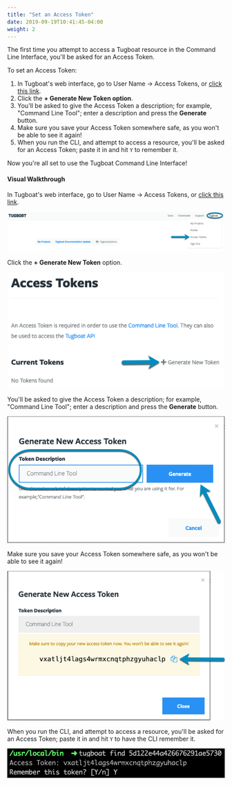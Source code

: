 ```yaml
---
title: "Set an Access Token"
date: 2019-09-19T10:41:45-04:00
weight: 2
---
```


The first time you attempt to access a Tugboat resource in the Command Line
Interface, you'll be asked for an Access Token.

To set an Access Token:

1. In Tugboat's web interface, go to User Name -> Access Tokens, or
   [click this link](https://dashboard.tugboat.qa/access-tokens).
2. Click the **+ Generate New Token option**.
3. You'll be asked to give the Access Token a description; for example, "Command
   Line Tool"; enter a description and press the **Generate** button.
4. Make sure you save your Access Token somewhere safe, as you won't be able to
   see it again!
5. When you run the CLI, and attempt to access a resource, you'll be asked for
   an Access Token; paste it in and hit `Y` to remember it.

Now you're all set to use the Tugboat Command Line Interface!

#### Visual Walkthrough

In Tugboat's web interface, go to User Name -> Access Tokens, or
[click this link](https://dashboard.tugboat.qa/access-tokens).

![Go to Access Tokens page](../../_images/go-to-user-access-tokens.png)

Click the **+ Generate New Token** option.

![Click Generate new token](../../_images/generate-new-token.png)

You'll be asked to give the Access Token a description; for example, "Command
Line Tool"; enter a description and press the **Generate** button.

![Enter token description and press Generate](../../_images/enter-token-description-and-generate.png)

Make sure you save your Access Token somewhere safe, as you won't be able to see
it again!

![Copy your new Access Token](../../_images/copy-new-access-token.png)

When you run the CLI, and attempt to access a resource, you'll be asked for an
Access Token; paste it in and hit `Y` to have the CLI remember it.

![Enter the Access Token in the CLI](../../_images/enter-access-token-in-cli.png)
